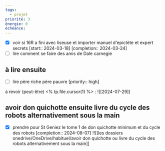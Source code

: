 ```yaml
---
tags:
  - projet
priorité: 3
énergie: 0
échéance: 
---
```

- [X] voir si 16R a fini avec liseuse et importer manuel d'epictète et expert secrets  [start:: 2024-03-18]  [completion:: 2024-03-24]
- [ ] lire comment se faire des amis de Dale carnegie 
## à lire ensuite
- [ ] lire père riche père pauvre  [priority:: high]

à revoir (peut-être) <% tp.file.cursor(1) %> : 
![[2024-07-29]]
## avoir don quichotte ensuite livre du cycle des robots alternativement sous la main
- [X] prendre pour St Geniez le tome 1 de don quichotte minimum et du cycle des robots  [completion:: 2024-08-07]
!![[les dossiers onedrive/OneDrive/habituel/avoir don quichotte ou livre du cycle des robots alternativement sous la main]]
